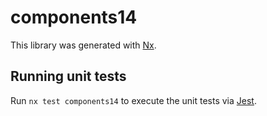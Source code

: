 # components14

This library was generated with [Nx](https://nx.dev).

## Running unit tests

Run `nx test components14` to execute the unit tests via [Jest](https://jestjs.io).
